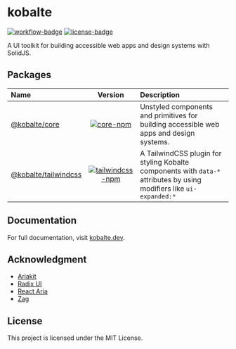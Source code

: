 # kobalte

[![workflow-badge]](https://github.com/fabien-ml/kobalte/actions/workflows/ci.yaml) [![license-badge]](https://github.com/fabien-ml/kobalte#license)

[workflow-badge]: https://img.shields.io/github/workflow/status/fabien-ml/kobalte/CI
[license-badge]: https://img.shields.io/github/license/fabien-ml/kobalte

A UI toolkit for building accessible web apps and design systems with SolidJS.

## Packages

| Name                                          |                                 Version                                  | Description                                                                                                          |
| :-------------------------------------------- | :----------------------------------------------------------------------: | :------------------------------------------------------------------------------------------------------------------- |
| [@kobalte/core](/packages/core)               |        [![core-npm]](https://www.npmjs.com/package/@kobalte/core)        | Unstyled components and primitives for building accessible web apps and design systems.                              |
| [@kobalte/tailwindcss](/packages/tailwindcss) | [![tailwindcss-npm]](https://www.npmjs.com/package/@kobalte/tailwindcss) | A TailwindCSS plugin for styling Kobalte components with `data-*` attributes by using modifiers like `ui-expanded:*` |

[core-npm]: https://img.shields.io/npm/v/@kobalte/core
[tailwindcss-npm]: https://img.shields.io/npm/v/@kobalte/tailwindcss

## Documentation

For full documentation, visit [kobalte.dev](https://kobalte.dev/).

## Acknowledgment

- [Ariakit](https://ariakit.org/)
- [Radix UI](https://www.radix-ui.com/)
- [React Aria](https://react-spectrum.adobe.com/react-aria/)
- [Zag](https://zagjs.com/)

## License

This project is licensed under the MIT License.
